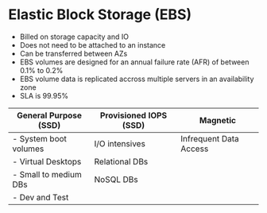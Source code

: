 # Elastic Block Storage (EBS)

- Billed on storage capacity and IO
- Does not need to be attached to an instance
- Can be transferred between AZs
- EBS volumes are designed for an annual failure rate (AFR) of between 0.1% to 0.2%
- EBS volume data is replicated accross multiple servers in an availability zone
- SLA is 99.95%

General Purpose (SSD) | Provisioned IOPS (SSD) | Magnetic
----------------------|------------------------|---------
- System boot volumes | I/O intensives | Infrequent Data Access
- Virtual Desktops | Relational DBs |
- Small to medium DBs | NoSQL DBs |
- Dev and Test | | 
